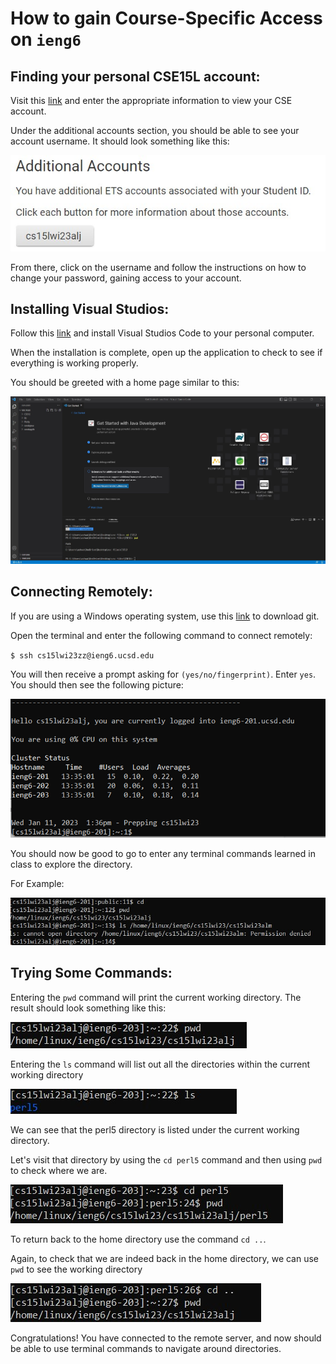 # How to gain Course-Specific Access on `ieng6`

## Finding your personal CSE15L account:
Visit this [link](https://sdacs.ucsd.edu/~icc/index.php) and enter the appropriate information to view your CSE account.

Under the additional accounts section, you should be able to see your account username. It should look something like this:

![image](picture1.jpg)

From there, click on the username and follow the instructions on how to change your password, gaining access to your account.

## Installing Visual Studios:
Follow this [link](https://code.visualstudio.com/) and install Visual Studios Code to your personal computer.

When the installation is complete, open up the application to check to see if everything is working properly.

You should be greeted with a home page similar to this:

![image](Picture2.jpg)

## Connecting Remotely:
If you are using a Windows operating system, use this [link](https://gitforwindows.org/) to download git.

Open the terminal and enter the following command to connect remotely:

`$ ssh cs15lwi23zz@ieng6.ucsd.edu`

You will then receive a prompt asking for `(yes/no/fingerprint)`. Enter `yes`. You should then see the following picture:

![image](Picture3.png)

You should now be good to go to enter any terminal commands learned in class to explore the directory.

For Example:

![image](picture.jpg)

## Trying Some Commands:
Entering the `pwd` command will print the current working directory. The result should look something like this:

![image](15l1.jpg)

Entering the `ls` command will list out all the directories within the current working directory

![image](15l2.jpg)

We can see that the perl5 directory is listed under the current working directory. 

Let's visit that directory by using the `cd perl5` command and then using `pwd` to check where we are. 

![image](15l3.jpg)

To return back to the home directory use the command `cd ..`.

Again, to check that we are indeed back in the home directory, we can use `pwd` to see the working directory

![image](15l5.jpg)

Congratulations! You have connected to the remote server, and now should be able to use terminal commands to navigate around directories.













